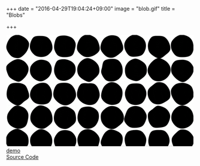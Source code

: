 +++
date = "2016-04-29T19:04:24+09:00"
image = "blob.gif"
title = "Blobs"

+++

![](../../../images/blob.gif)  
[demo](../../../pages/BlobDrawer)  
[Source Code](https://github.com/r21nomi/processing_work/tree/master/2016/04_28_blob/BlobDrawer)
